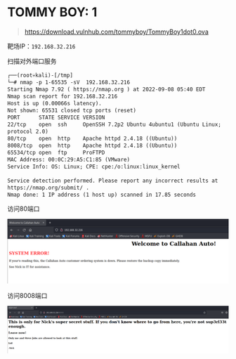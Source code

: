 # TOMMY BOY: 1

> https://download.vulnhub.com/tommyboy/TommyBoy1dot0.ova

靶场IP：`192.168.32.216`

扫描对外端口服务

```
┌──(root💀kali)-[/tmp]
└─# nmap -p 1-65535 -sV  192.168.32.216                                                                                                                                                                                                
Starting Nmap 7.92 ( https://nmap.org ) at 2022-09-08 05:40 EDT
Nmap scan report for 192.168.32.216
Host is up (0.00066s latency).
Not shown: 65531 closed tcp ports (reset)
PORT      STATE SERVICE VERSION
22/tcp    open  ssh     OpenSSH 7.2p2 Ubuntu 4ubuntu1 (Ubuntu Linux; protocol 2.0)
80/tcp    open  http    Apache httpd 2.4.18 ((Ubuntu))
8008/tcp  open  http    Apache httpd 2.4.18 ((Ubuntu))
65534/tcp open  ftp     ProFTPD
MAC Address: 00:0C:29:A5:C1:85 (VMware)
Service Info: OS: Linux; CPE: cpe:/o:linux:linux_kernel

Service detection performed. Please report any incorrect results at https://nmap.org/submit/ .
Nmap done: 1 IP address (1 host up) scanned in 17.85 seconds

```

访问80端口

![image-20220908174252173](../../.gitbook/assets/image-20220908174252173.png)

访问8008端口

![image-20230208160819758](../../.gitbook/assets/image-20230208160819758.png)
